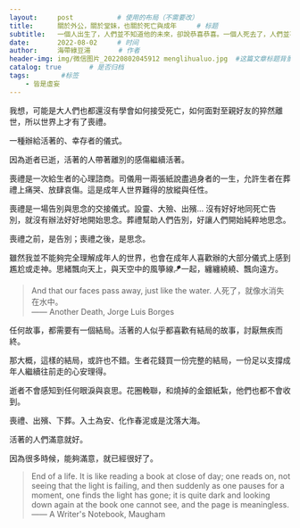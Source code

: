 ```yaml
---
layout:     post           # 使用的布局（不需要改）
title:      關於外公，關於堂妹，也關於死亡與成年     # 标题 
subtitle:   一個人出生了，人們並不知道他的未來，卻說恭喜恭喜。一個人死去了，人們並不知道死後世界，卻說可惜可惜。 ——三毛 #副标题
date:       2022-08-02     # 时间
author:     海帶綠豆湯       # 作者
header-img: img/微信图片_20220802045912 menglihualuo.jpg  #这篇文章标题背景图片
catalog: true       # 是否归档
tags:        #标签
    - 皆是虛妄
---
```


我想，可能是大人們也都還沒有學會如何接受死亡，如何面對至親好友的猝然離世，所以世界上才有了喪禮。

一種辦給活著的、幸存者的儀式。  
  
  
  
因為逝者已逝，活著的人帶著離別的感傷繼續活著。

喪禮是一次給生者的心理諮商。司儀用一兩張紙說盡過身者的一生，允許生者在葬禮上痛哭、放肆哀傷。這是成年人世界難得的放縱與任性。

喪禮是一場告別與思念的交接儀式。設靈、大殮、出殯… 沒有好好地同死亡告別，就沒有辦法好好地開始思念。葬禮幫助人們告別，好讓人們開始純粹地思念。

喪禮之前，是告別；喪禮之後，是思念。  
  
  
  
雖然我並不能夠完全理解成年人的世界，也會在成年人喜歡辦的大部分儀式上感到尷尬或走神。思緒飄向天上，與天空中的風箏線🪁一起，纏纏繞繞、飄向遠方。
  
>And that our faces pass away, just like the water. 人死了，就像水消失在水中。  
> —— Another Death, Jorge Luis Borges  
  
  
  
任何故事，都需要有一個結局。活著的人似乎都喜歡有結局的故事，討厭無疾而終。

那大概，這樣的結局，或許也不錯。生者花錢買一份完整的結局，一份足以支撐成年人繼續往前走的心安理得。  
  
  
  
逝者不會感知到任何眼淚與哀思。花圈輓聯，和燒掉的金銀紙紮，他們也都不會收到。

喪禮、出殯、下葬。入土為安、化作春泥或是沈落大海。  
  
  
  
活著的人們滿意就好。

因為很多時候，能夠滿意，就已經很好了。  
  
  
  
>End of a life. It is like reading a book at close of day; one reads on, not seeing that the light is failing, and then suddenly as one pauses for a moment, one finds the light has gone; it is quite dark and looking down again at the book one cannot see, and the page is meaningless.  
> —— A Writer's Notebook, Maugham
